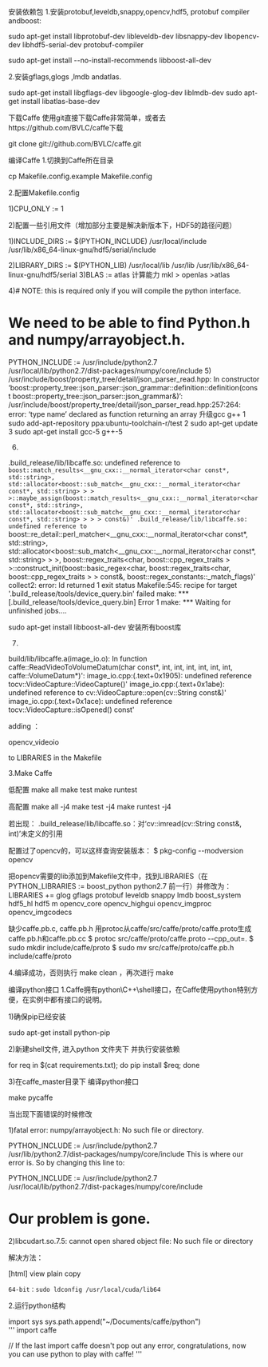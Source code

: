 安装依赖包
1.安装protobuf,leveldb,snappy,opencv,hdf5, protobuf compiler andboost:

sudo apt-get install libprotobuf-dev libleveldb-dev libsnappy-dev libopencv-dev libhdf5-serial-dev protobuf-compiler

sudo apt-get install --no-install-recommends libboost-all-dev


2.安装gflags,glogs ,lmdb andatlas.

sudo apt-get install libgflags-dev libgoogle-glog-dev liblmdb-dev
sudo apt-get install libatlas-base-dev

下载Caffe
使用git直接下载Caffe非常简单，或者去https://github.com/BVLC/caffe下载

git clone git://github.com/BVLC/caffe.git


编译Caffe
1.切换到Caffe所在目录

cp Makefile.config.example Makefile.config


2.配置Makefile.config

1)CPU_ONLY := 1

2)配置一些引用文件（增加部分主要是解决新版本下，HDF5的路径问题）

1)INCLUDE_DIRS := $(PYTHON_INCLUDE) 
 /usr/local/include     
 /usr/lib/x86_64-linux-gnu/hdf5/serial/include    

2)LIBRARY_DIRS := $(PYTHON_LIB) 
 /usr/local/lib 
 /usr/lib /usr/lib/x86_64-linux-gnu/hdf5/serial
3)BLAS := atlas
计算能力 mkl > openlas >atlas

4)# NOTE: this is required only if you will compile the python interface.
# We need to be able to find Python.h and numpy/arrayobject.h.
PYTHON_INCLUDE := /usr/include/python2.7 \
		/usr/local/lib/python2.7/dist-packages/numpy/core/include
5)
/usr/include/boost/property_tree/detail/json_parser_read.hpp: In constructor ‘boost::property_tree::json_parser::json_grammar<Ptree>::definition<Scanner>::definition(const boost::property_tree::json_parser::json_grammar<Ptree>&)’:
/usr/include/boost/property_tree/detail/json_parser_read.hpp:257:264: error: ‘type name’ declared as function returning an array
升级gcc g++
1 sudo add-apt-repository ppa:ubuntu-toolchain-r/test 
2 sudo apt-get update
3 sudo apt-get install gcc-5 g++-5

6)
.build_release/lib/libcaffe.so: undefined reference to `boost::match_results<__gnu_cxx::__normal_iterator<char const*, std::string>, std::allocator<boost::sub_match<__gnu_cxx::__normal_iterator<char const*, std::string> > > >::maybe_assign(boost::match_results<__gnu_cxx::__normal_iterator<char const*, std::string>, std::allocator<boost::sub_match<__gnu_cxx::__normal_iterator<char const*, std::string> > > > const&)'
.build_release/lib/libcaffe.so: undefined reference to `boost::re_detail::perl_matcher<__gnu_cxx::__normal_iterator<char const*, std::string>, std::allocator<boost::sub_match<__gnu_cxx::__normal_iterator<char const*, std::string> > >, boost::regex_traits<char, boost::cpp_regex_traits<char> > >::construct_init(boost::basic_regex<char, boost::regex_traits<char, boost::cpp_regex_traits<char> > > const&, boost::regex_constants::_match_flags)'
collect2: error: ld returned 1 exit status
Makefile:545: recipe for target '.build_release/tools/device_query.bin' failed
make: *** [.build_release/tools/device_query.bin] Error 1
make: *** Waiting for unfinished jobs....

sudo apt-get install libboost-all-dev
安装所有boost库

7)
build/lib/libcaffe.a(image_io.o): In function caffe::ReadVideoToVolumeDatum(char const*, int, int, int, int, int, int, caffe::VolumeDatum*)': image_io.cpp:(.text+0x1905): undefined reference tocv::VideoCapture::VideoCapture()'
image_io.cpp:(.text+0x1abe): undefined reference to cv::VideoCapture::open(cv::String const&)' image_io.cpp:(.text+0x1ace): undefined reference tocv::VideoCapture::isOpened() const'

adding ：

opencv_videoio 

to LIBRARIES in the Makefile
 
3.Make Caffe

低配置
make all
make test
make runtest

高配置
make all -j4
make test -j4
make runtest -j4

若出现：
.build_release/lib/libcaffe.so：对‘cv::imread(cv::String const&, int)’未定义的引用

配置过了opencv的，可以这样查询安装版本：
$ pkg-config --modversion opencv

把opencv需要的lib添加到Makefile文件中，找到LIBRARIES（在PYTHON_LIBRARIES := boost_python python2.7 前一行）并修改为：
LIBRARIES += glog gflags protobuf leveldb snappy lmdb boost_system hdf5_hl hdf5 m opencv_core opencv_highgui opencv_imgproc opencv_imgcodecs

缺少caffe.pb.c, caffe.pb.h
用protoc从caffe/src/caffe/proto/caffe.proto生成caffe.pb.h和caffe.pb.cc
$ protoc src/caffe/proto/caffe.proto --cpp_out=.
$ sudo mkdir include/caffe/proto
$ sudo mv src/caffe/proto/caffe.pb.h include/caffe/proto

4.编译成功，否则执行 make clean ，再次进行 make

编译python接口
1.Caffe拥有python\C++\shell接口，在Caffe使用python特别方便，在实例中都有接口的说明。

1)确保pip已经安装

sudo apt-get install python-pip


2)新建shell文件, 进入python 文件夹下 并执行安装依赖

for req in $(cat requirements.txt); do pip install $req; done


3)在caffe_master目录下 编译python接口

make pycaffe


当出现下面错误的时候修改

1)fatal error: numpy/arrayobject.h: No such file or directory.


PYTHON_INCLUDE := /usr/include/python2.7 \
/usr/lib/python2.7/dist-packages/numpy/core/include This is where our error is. So by changing this line to:

PYTHON_INCLUDE := /usr/include/python2.7 \
/usr/local/lib/python2.7/dist-packages/numpy/core/include   
# Our problem is gone.

2)libcudart.so.7.5: cannot open shared object file: No such file or directory

解决方法：

[html] view plain copy

    64-bit：sudo ldconfig /usr/local/cuda/lib64 
	
2.运行python结构

import sys
sys.path.append("~/Documents/caffe/python")  
'''
import caffe 

// If the last import caffe doesn't pop out any error, congratulations, now you can use python to play with caffe!
'''

